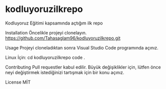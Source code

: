 # kodluyoruzilkrepo
Kodluyoruz Eğitimi kapsamında açtığım ilk repo


Installation
Öncelikle projeyi clonelayın. 
https://github.com/Tahasaglam96/kodluyoruzilkrepo.git

Usage
Projeyi cloneladıktan sonra Visual Studio Code programında açınız.

Linux İçin:
cd kodluyoruzilkrepo
code .

Contributing
Pull requestler kabul edilir. Büyük değişiklikler için, lütfen önce neyi değiştirmek istediğinizi tartışmak için bir konu açınız.

License
MİT
